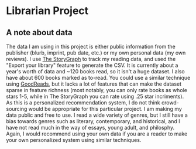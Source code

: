 # Librarian Project

## A note about data
The data I am using in this project is either public information from the publisher (blurb, imprint, pub date, etc.) or my own personal data (my own reviews). I use [The StoryGraph](https://app.thestorygraph.com/) to track my reading data, and used the "Export your library" feature to generate the CSV. It is currently about a year's worth of data and ~120 books read, so it isn't a huge dataset. I also have about 600 books marked as to-read. You could use a similar technique using [GoodReads](https://www.goodreads.com/), but it lacks a lot of features that can make the dataset sparse in feature richness (most notably, you can only rate books as whole stars 1-5, while in The StoryGraph you can rate using .25 star incriments). As this is a personalized recommendation system, I do not think crowd-sourcing would be appropriate for this particular project. I am making my data public and free to use. I read a wide variety of genres, but I still have a bias towards genres such as literary, contemporary, and historical, and I have not read much in the way of essays, young adult, and philosphy. Again, I would recommend using your own data if you are a reader to make your own personalized system using similar techniques.

